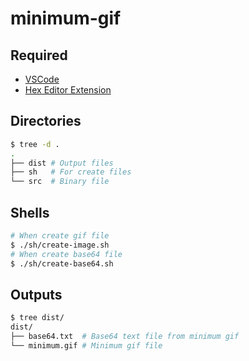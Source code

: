 # minimum-gif

## Required

- [VSCode](https://code.visualstudio.com/)
- [Hex Editor Extension](https://marketplace.visualstudio.com/items?itemName=ms-vscode.hexeditor)

## Directories

```sh
$ tree -d .
.
├── dist # Output files
├── sh   # For create files
└── src  # Binary file
```

## Shells

```sh
# When create gif file
$ ./sh/create-image.sh
# When create base64 file
$ ./sh/create-base64.sh
```

## Outputs

```sh
$ tree dist/
dist/
├── base64.txt  # Base64 text file from minimum gif
└── minimum.gif # Minimum gif file
```